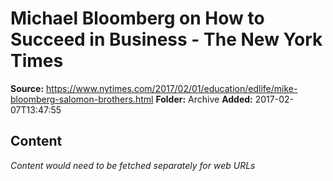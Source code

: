 # Michael Bloomberg on How to Succeed in Business - The New York Times

**Source:** https://www.nytimes.com/2017/02/01/education/edlife/mike-bloomberg-salomon-brothers.html
**Folder:** Archive
**Added:** 2017-02-07T13:47:55




## Content
*Content would need to be fetched separately for web URLs*
